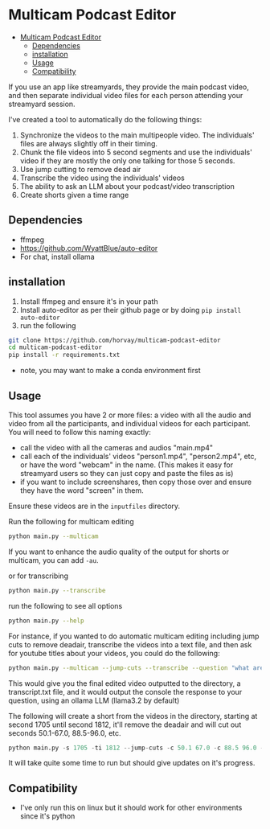 # Multicam Podcast Editor

<!--toc:start-->
- [Multicam Podcast Editor](#multicam-podcast-editor)
  - [Dependencies](#dependencies)
  - [installation](#installation)
  - [Usage](#usage)
  - [Compatibility](#compatibility)
<!--toc:end-->

If you use an app like streamyards, they provide the main podcast video, and then separate individual video files for each person attending your streamyard session.

I've created a tool to automatically do the following things:

1. Synchronize the videos to the main multipeople video. The individuals' files are always slightly off in their timing.
2. Chunk the file videos into 5 second segments and use the individuals' video if they are mostly the only one talking for those 5 seconds.
3. Use jump cutting to remove dead air
4. Transcribe the video using the individuals' videos
5. The ability to ask an LLM about your podcast/video transcription
6. Create shorts given a time range

## Dependencies

- ffmpeg
- <https://github.com/WyattBlue/auto-editor>
- For chat, install ollama

## installation

1. Install ffmpeg and ensure it's in your path
1. Install auto-editor as per their github page or by doing `pip install auto-editor`
1. run the following

```bash
git clone https://github.com/horvay/multicam-podcast-editor
cd multicam-podcast-editor
pip install -r requirements.txt
```

- note, you may want to make a conda environment first

## Usage

This tool assumes you have 2 or more files: a video with all the audio and video from all the participants, and individual videos for each participant.
You will need to follow this naming exactly:

- call the video with all the cameras and audios "main.mp4"
- call each of the individuals' videos "person1.mp4", "person2.mp4", etc, or have the word "webcam" in the name. (This makes it easy for streamyard users so they can just copy and paste the files as is)
- if you want to include screenshares, then copy those over and ensure they have the word "screen" in them.

Ensure these videos are in the `inputfiles` directory.

Run the following for multicam editing

```bash
python main.py --multicam
```

If you want to enhance the audio quality of the output for shorts or multicam, you can add `-au`.

or for transcribing

```bash
python main.py --transcribe
```

run the following to see all options

```bash
python main.py --help
```

For instance, if you wanted to do automatic multicam editing including jump cuts to remove deadair, transcribe the videos into a text file, and then ask for youtube titles about your videos, you could do the following:

```bash
python main.py --multicam --jump-cuts --transcribe --question "what are some good youtube titles for this podcast?"
```

This would give you the final edited video outputted to the directory, a transcript.txt file, and it would output the console the response to your question, using an ollama LLM (llama3.2 by default)

The following will create a short from the videos in the directory, starting at second 1705 until second 1812, it'll remove the deadair and will cut out seconds 50.1-67.0, 88.5-96.0, etc.

```python
python main.py -s 1705 -ti 1812 --jump-cuts -c 50.1 67.0 -c 88.5 96.0 -c 9.5 103.0 
```

It will take quite some time to run but should give updates on it's progress.

## Compatibility

- I've only run this on linux but it should work for other environments since it's python
